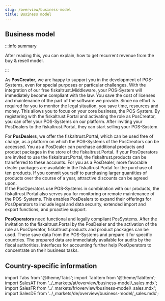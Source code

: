 ```yaml
---
slug: /overview/business-model
title: Business model
---
```

## Business model

:::info summary

After reading this, you can explain, how to get recurrent revenue from the buy & resell model.

:::

As **PosCreator**, we are happy to support you in the development of POS-Systems, even for special purposes or particular challenges. With the integration of our free fiskaltrust.Middleware, your POS-System will immediately become compliant with the law. You save the cost of licenses and maintenance of the part of the software we provide. Since no effort is required for you to monitor the legal situation, you save time, resources and money. This allows you to focus on your core business, the POS-System. By registering with the fiskaltrust.Portal and activating the role as PosCreator, you can offer your POS-Systems on our platform. After inviting your PosDealers to the fiskaltrust.Portal, they can start selling your POS-System.

For **PosDealers**, we offer the fiskaltrust.Portal, which can be used free of charge, as a platform on which the POS-Systems of the PosCreators can be accessed. You as a PosDealer can purchase additional products and product packages in the store of the fiskaltrust.Portal. 
If your PosOperators are invited to use the fiskaltrust.Portal, the fiskaltrust.products can be transferred to these accounts. For you as a PosDealer, more favorable dealer packages are available in the fiskaltrust.Portal for the purchase of ten products. If you commit yourself to purchasing larger quantities of products over the course of a year, attractive discounts can be agreed upon.  
If the PosOperators use POS-Systems in combination with our products, the fiskaltrust.Portal also serves you for monitoring or remote maintenance of the POS-Systems. This enables PosDealers to expand their offerings for PosOperators to include legal and data security, extended import and export functions, and proactive support.

**PosOperators** need functional and legally compliant PosSystems. After the invitation to the fiskaltrust.Portal by the PosDealer and the activation of the role as PosOperator, fiskaltrust.products and product packages can be used. These save data from the POS-Systems and prepare it for specific countries. The prepared data are immediately available for audits by the fiscal authorities. Interfaces for accounting further help PosOperators to concentrate on their business tasks.

## Country-specific information

import Tabs from '@theme/Tabs';
import TabItem from '@theme/TabItem';
import SalesAT from '../_markets/at/overview/business-model/_sales.mdx';
import SalesFR from '../_markets/fr/overview/business-model/_sales.mdx';
import SalesDE from '../_markets/de/overview/business-model/_sales.mdx';

<Tabs groupId="market">

  <TabItem value="AT" label="Austria">
    <SalesAT />
  </TabItem>

  <TabItem value="FR" label="France">
    <SalesFR />
  </TabItem>

  <TabItem value="DE" label="Germany">
    <SalesDE />
  </TabItem>

</Tabs>